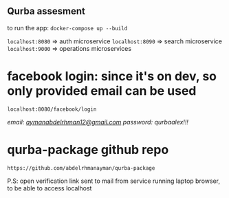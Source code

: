 ## Qurba assesment
to run the app: 
`docker-compose up --build`

`localhost:8080` => auth microservice
`localhost:8090` => search microservice
`localhost:9000` => operations microservices

# facebook login: since it's on dev, so only provided email can be used
`localhost:8080/facebook/login`

*email: aymanabdelrhman12@gmail.com*
*password: qurbaalex!!!*

# qurba-package github repo
`https://github.com/abdelrhmanayman/qurba-package`

P.S: open verification link sent to mail from service running laptop browser, to be able to access localhost

